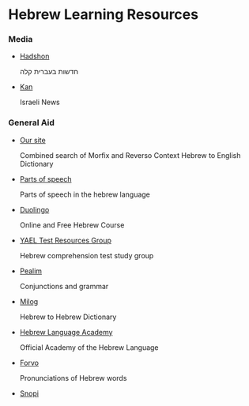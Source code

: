 # Hebrew Learning Resources

### Media

- [Hadshon](https://hadshon.edu.gov.il/)

  חדשות בעברית קלה
  
- [Kan](https://www.youtube.com/c/KAN11NEWS/videos)

  Israeli News 
  
### General Aid

- [Our site](https://avipars.github.io/hebrew_iframe/index.html)

  Combined search of Morfix and Reverso Context Hebrew to English Dictionary
  
- [Parts of speech](https://github.com/avipars/hebrew_iframe/blob/master/parts_of_speech.md)

  Parts of speech in the hebrew language

- [Duolingo](https://www.duolingo.com/course/he/en/LearnHebrew)

  Online and Free Hebrew Course

- [YAEL Test Resources Group](https://www.facebook.com/groups/yaeltest/)

  Hebrew comprehension test study group

- [Pealim](https://www.pealim.com/)

  Conjunctions and grammar

- [Milog](https://milog.co.il/)

  Hebrew to Hebrew Dictionary

- [Hebrew Language Academy](https://hebrewacademy.org.il/)

  Official Academy of the Hebrew Language

- [Forvo](https://forvo.com/)

  Pronunciations of Hebrew words

- [Snopi](http://www.snopi.com/index.aspx)

  
